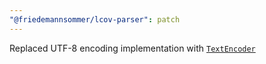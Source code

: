 ```yaml
---
"@friedemannsommer/lcov-parser": patch
---
```


Replaced UTF-8 encoding implementation with [`TextEncoder`](https://developer.mozilla.org/en-US/docs/Web/API/TextEncoder)
